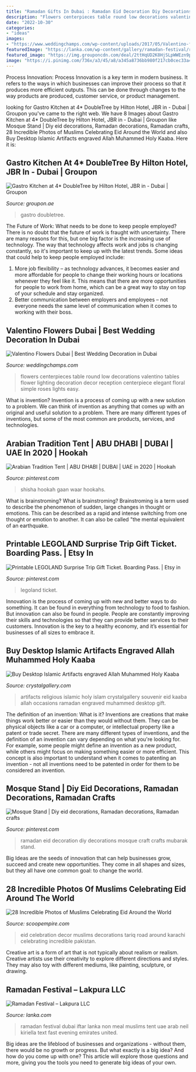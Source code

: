 ```yaml
---
title: "Ramadan Gifts In Dubai : Ramadan Eid Decoration Diy Decorations Mosque Craft Crafts Mubarak Stand"
description: "Flowers centerpieces table round low decorations valentino tables flower lighting decoration decor reception centerpiece elegant floral simple roses lights easy"
date: "2022-10-30"
categories:
- "ideas"
images:
- "https://www.weddingchamps.com/wp-content/uploads/2017/05/Valentino-flowers-chair.jpg"
featuredImage: "https://lanka.com/wp-content/gallery/ramadan-festival/ramadan-festival-9.jpg"
featured_image: "https://img.grouponcdn.com/deal/2ttHqUD2K8HjSLpWWEzn9p3Ne1V5/2t-700x420/v1/t440x300.jpg"
image: "https://i.pinimg.com/736x/a3/45/a8/a345a8736bb980f217cb0cec33a40562--hookah-lounge-bar-lounge.jpg"
---
```



Process Innovation:
Process Innovation is a key term in modern business. It refers to the ways in which businesses can improve their process so that it produces more efficient outputs. This can be done through changes to the way products are produced, customer service, or product management.

	

		
looking for Gastro Kitchen at 4* DoubleTree by Hilton Hotel, JBR in - Dubai | Groupon you've came to the right web. We have 8 Images about Gastro Kitchen at 4* DoubleTree by Hilton Hotel, JBR in - Dubai | Groupon like Mosque Stand | Diy eid decorations, Ramadan decorations, Ramadan crafts, 28 Incredible Photos of Muslims Celebrating Eid Around the World and also Buy Desktop Islamic Artifacts engraved Allah Muhammed Holy Kaaba. Here it is:
		
    
## Gastro Kitchen At 4* DoubleTree By Hilton Hotel, JBR In - Dubai | Groupon

<img loading=lazy src="https://img.grouponcdn.com/deal/2ttHqUD2K8HjSLpWWEzn9p3Ne1V5/2t-700x420/v1/t440x300.jpg" onerror="this.onerror=null;this.src='https://tse2.mm.bing.net/th?id=OIP.WukIXCbrWTHlynI7X9PffAAAAA&amp;pid=15.1';" alt="Gastro Kitchen at 4* DoubleTree by Hilton Hotel, JBR in - Dubai | Groupon">

_Source: groupon.ae_

>gastro doubletree. 

	

The Future of Work: What needs to be done to keep people employed?
There is no doubt that the future of work is fraught with uncertainty. There are many reasons for this, but one big factor is the increasing use of technology. The way that technology affects work and jobs is changing constantly, so it's important to keep up with the latest trends. Some ideas that could help to keep people employed include: 
1) More job flexibility – as technology advances, it becomes easier and more affordable for people to change their working hours or locations whenever they feel like it. This means that there are more opportunities for people to work from home, which can be a great way to stay on top of your schedule and stay organized. 
2) Better communication between employers and employees – not everyone needs the same level of communication when it comes to working with their boss.

    
## Valentino Flowers Dubai | Best Wedding Decoration In Dubai

<img loading=lazy src="https://www.weddingchamps.com/wp-content/uploads/2017/05/Valentino-flowers-chair.jpg" onerror="this.onerror=null;this.src='https://tse1.mm.bing.net/th?id=OIP.HiQBbqWtcCmbNVTB39xtWQHaLH&amp;pid=15.1';" alt="Valentino Flowers Dubai | Best Wedding Decoration in Dubai">

_Source: weddingchamps.com_

>flowers centerpieces table round low decorations valentino tables flower lighting decoration decor reception centerpiece elegant floral simple roses lights easy. 

	

What is invention?
Invention is a process of coming up with a new solution to a problem. We can think of invention as anything that comes up with an original and useful solution to a problem. There are many different types of inventions, but some of the most common are products, services, and technologies.

    
## Arabian Tradition Tent | ABU DHABI | DUBAI | UAE In 2020 | Hookah

<img loading=lazy src="https://i.pinimg.com/736x/a3/45/a8/a345a8736bb980f217cb0cec33a40562--hookah-lounge-bar-lounge.jpg" onerror="this.onerror=null;this.src='https://tse2.mm.bing.net/th?id=OIP.TTNMEpAWo28XO6HGBPT2fAHaFF&amp;pid=15.1';" alt="Arabian Tradition Tent | ABU DHABI | DUBAI | UAE in 2020 | Hookah">

_Source: pinterest.com_

>shisha hookah gaan waar hookahs. 

	

What is brainstroming?
What is brainstroming? Brainstroming is a term used to describe the phenomenon of sudden, large changes in thought or emotions. This can be described as a rapid and intense switching from one thought or emotion to another. It can also be called "the mental equivalent of an earthquake.

    
## Printable LEGOLAND Surprise Trip Gift Ticket. Boarding Pass. | Etsy In

<img loading=lazy src="https://i.pinimg.com/736x/87/1d/1c/871d1cda398cae25213b63c328a17360.jpg" onerror="this.onerror=null;this.src='https://tse2.mm.bing.net/th?id=OIP.CJzY8625KZbWTqgL9AR28QHaF3&amp;pid=15.1';" alt="Printable LEGOLAND Surprise Trip Gift Ticket. Boarding Pass. | Etsy in">

_Source: pinterest.com_

>legoland ticket. 

	

Innovation is the process of coming up with new and better ways to do something. It can be found in everything from technology to food to fashion. But innovation can also be found in people. People are constantly improving their skills and technologies so that they can provide better services to their customers. Innovation is the key to a healthy economy, and it’s essential for businesses of all sizes to embrace it.

    
## Buy Desktop Islamic Artifacts Engraved Allah Muhammed Holy Kaaba

<img loading=lazy src="https://www.crystalgallery.com/ImageLoader?IMAGE_TYPE=TABIMAGE&amp;IMAGE=C5308_2.jpg" onerror="this.onerror=null;this.src='https://tse2.mm.bing.net/th?id=OIP.PunGkG4f0bJWJez1ByxyJwHaHa&amp;pid=15.1';" alt="Buy Desktop Islamic Artifacts engraved Allah Muhammed Holy Kaaba">

_Source: crystalgallery.com_

>artifacts religious islamic holy islam crystalgallery souvenir eid kaaba allah occasions ramadan engraved muhammed desktop gift. 

	

The definition of an invention: What is it?
Inventions are creations that make things work better or easier than they would without them. They can be physical objects like a car or a computer, or intellectual property like a patent or trade secret. There are many different types of inventions, and the definition of an invention can vary depending on what you're looking for. For example, some people might define an invention as a new product, while others might focus on making something easier or more efficient. This concept is also important to understand when it comes to patenting an invention - not all inventions need to be patented in order for them to be considered an invention.

    
## Mosque Stand | Diy Eid Decorations, Ramadan Decorations, Ramadan Crafts

<img loading=lazy src="https://i.pinimg.com/736x/c1/21/10/c121103e4dcac3c9d8f16ddbe3761a66.jpg" onerror="this.onerror=null;this.src='https://tse2.mm.bing.net/th?id=OIP.f9KMerJXOxEp8b1tKHJmOwHaFj&amp;pid=15.1';" alt="Mosque Stand | Diy eid decorations, Ramadan decorations, Ramadan crafts">

_Source: pinterest.com_

>ramadan eid decoration diy decorations mosque craft crafts mubarak stand. 

	

Big Ideas are the seeds of innovation that can help businesses grow, succeed and create new opportunities. They come in all shapes and sizes, but they all have one common goal: to change the world.

    
## 28 Incredible Photos Of Muslims Celebrating Eid Around The World

<img loading=lazy src="http://scoopempire.com/wp-content/uploads/2014/07/eeeeid-decor-tariq-road-karachi.jpg" onerror="this.onerror=null;this.src='https://tse4.mm.bing.net/th?id=OIP.BLmzudZDbbigbB1Zp5tG4gHaE7&amp;pid=15.1';" alt="28 Incredible Photos of Muslims Celebrating Eid Around the World">

_Source: scoopempire.com_

>eid celebration decor muslims decorations tariq road around karachi celebrating incredible pakistan. 

	

Creative art is a form of art that is not typically about realism or realism. Creative artists use their creativity to explore different directions and styles. They may also toy with different mediums, like painting, sculpture, or drawing.

    
## Ramadan Festival – Lakpura LLC

<img loading=lazy src="https://lanka.com/wp-content/gallery/ramadan-festival/ramadan-festival-9.jpg" onerror="this.onerror=null;this.src='https://tse1.mm.bing.net/th?id=OIP.3OlJIlh0rgeJ8qMM0XUBUgHaE0&amp;pid=15.1';" alt="Ramadan Festival – Lakpura LLC">

_Source: lanka.com_

>ramadan festival dubai iftar lanka non meal muslims tent uae arab neil kiriella text fast evening emirates united. 

	

Big ideas are the lifeblood of businesses and organizations - without them, there would be no growth or progress. But what exactly is a big idea? And how do you come up with one? This article will explore those questions and more, giving you the tools you need to generate big ideas of your own.

